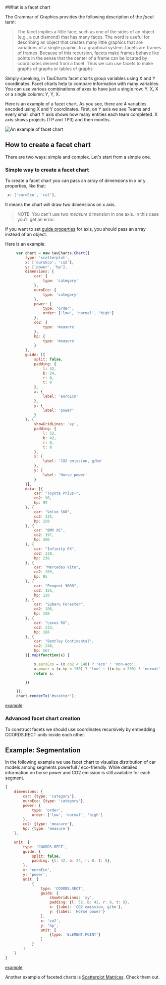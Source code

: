 #What is a facet chart

The Grammar of Graphics provides the following description of the *facet* term:

> The facet implies a little face, such as one of the sides of an object (e.g., a cut diamond) that has many faces. The word is useful for describing an object that creates many little graphics that are variations of a single graphic. In a graphical system, facets are frames of frames. Because of this recursion, facets make frames behave like points in the sense that the center of a frame can be located by coordinates derived from a facet. Thus we can use facets to make graphs of graphs or tables of graphs

Simply speaking, in TauCharts facet charts group variables using X and Y coordinates. Facet charts help to compare information with many variables. You can use various combinations of axes to have just a single row: Y, X, X or a single column: Y, Y, X.

Here is an example of a facet chart. As you see, there are 4 variables encoded using X and Y coordinates. First, on Y axis we see Teams and every small chart Y axis shows how many entities each team completed. X axis shows projects (TP and TP3) and then months.

![An example of facet chart](../images/facet.png)

## How to create a facet chart

There are two ways: simple and complex. Let's start from a simple one.

### Simple way to create a facet chart

To create a facet chart you can pass an array of dimensions in x or y properties, like that:

```javascript
 x: ['euroEco', 'co2'],
```

It means the chart will draw two dimensions on x axis.

> NOTE: You can't use two *measure* dimension in one axis. In this case you'll get an error.

If you want to set [guide properties](guide.md) for axis, you should pass an array instead of an object.

Here is an example:

```javascript
     var chart = new tauCharts.Chart({
         type: 'scatterplot',
         x: ['euroEco', 'co2'],
         y: ['power', 'hp'],
         dimensions: {
             car: {
                 type: 'category'
             },
             euroEco: {
                 type: 'category'
             },
             power: {
                 type: 'order',
                 order: ['low', 'normal', 'high']
             },
             co2: {
                 type: 'measure'
             },
             hp: {
                 type: 'measure'
             }
         },
         guide: [{
             split: false,
             padding: {
                 l: 42,
                 b: 24,
                 r: 8,
                 t: 8
             },
             x: {
                 label: 'euroEco'
             },
             y: {
                 label: 'power'
             }
         }, {
             showGridLines: 'xy',
             padding: {
                 l: 52,
                 b: 42,
                 r: 8,
                 t: 8
             },
             x: {
                 label: 'CO2 emission, g/km'
             },
             y: {
                 label: 'Horse power'
             }
         }],
         data: [{
             car: "Toyota Prius+",
             co2: 96,
             hp: 99
         }, {
             car: "Volvo S60",
             co2: 135,
             hp: 150
         }, {
             car: "BMV X5",
             co2: 197,
             hp: 306
         }, {
             car: "Infinity FX",
             co2: 238,
             hp: 238
         }, {
             car: "Mercedes Vito",
             co2: 203,
             hp: 95
         }, {
             car: "Peugeot 3008",
             co2: 155,
             hp: 120
         }, {
             car: "Subaru Forester",
             co2: 186,
             hp: 150
         }, {
             car: "Lexus RX",
             co2: 233,
             hp: 188
         }, {
             car: "Bentley Continental",
             co2: 246,
             hp: 507
         }].map(function(x) {

             x.euroEco = (x.co2 < 140) ? 'eco' : 'non-eco';
             x.power = (x.hp < 150) ? 'low' : ((x.hp < 200) ? 'normal' : 'high');
             return x;

         })

     });
     chart.renderTo('#scatter');
```
[example](http://jsfiddle.net/taucharts/5c0pmnj1/)

### Advanced facet chart creation

To construct facets we should use coordinates recursively by embedding COORDS.RECT units inside each other. 

## Example: Segmentation

In the following example we use facet chart to visualize distribution of car models among segments powerfull / eco-friendly. While detailed information on horse power and CO2 emission is still available for each segment.

```javascript
{
    dimensions: {
        car: {type: 'category'},
        euroEco: {type: 'category'},
        power: {
            type: 'order',
            order: ['low', 'normal', 'high']
        },
        co2: {type: 'measure'},
        hp: {type: 'measure'}
    },

    unit: {
        type: 'COORDS.RECT',
        guide: {
            split: false,
            padding: {l: 42, b: 24, r: 8, t: 8},
        },
        x: 'euroEco',
        y: 'power',
        unit: [
            {
                type: 'COORDS.RECT',
                guide: {
                    showGridLines: 'xy',
                    padding: {l: 52, b: 42, r: 8, t: 8},
                    x: {label: 'CO2 emission, g/km'},
                    y: {label: 'Horse power'}
                },
                x: 'co2',
                y: 'hp',
                unit: [
                    {type: 'ELEMENT.POINT'}
                ]
            }
        ]
    }
}
```

[example](http://jsfiddle.net/taucharts/mr42f8bq/)

Another example of faceted charts is [Scatterplot Matrices](../advanced/splom.md). Check them out.

